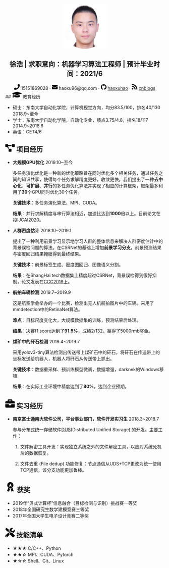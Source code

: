  <center>
     <img src="assets/circle-cropped.png" width="140px">
   <h2>徐浩 | 求职意向：机器学习算法工程师 | 预计毕业时间：2021/6</h2>
     <div>
         <span>
             <img src="assets/phone-solid.svg" width="18px">
             15151869028
         </span>
         ·
         <span>
             <img src="assets/envelope-solid.svg" width="18px">
             haoxu96@qq.com
         </span>
         ·
         <span>
             <img src="assets/github-brands.svg" width="18px">
             <a href="https://github.com/haoxuhao">haoxuhao</a>
         </span>
         ·
         <span>
             <img src="assets/rss-solid.svg" width="18px">
             <a href="https://www.cnblogs.com/walter-xh/"> cnblogs</a>
         </span>
     </div>
 </center>
## <img src="assets/graduation-cap-solid.svg" width="30px"> 教育经历

- 硕士：东南大学自动化学院，计算机视觉方向，均分83.5/100，排名40/130                            2018.9~至今
- 学士：东南大学自动化学院，自动化专业，绩点3.75/4.8，排名18/117                                   2014.9~2018.6
- 英语：CET4/6 

## <img src="assets/project-diagram-solid.svg" width="30px"> 项目经历

- **大规模GPU优化**                                                                  															 2019.10~至今

  多任务演化优化是一种新的优化策略旨在同时优化多个相关任务，通过任务之间的知识共享，使得每个任务求解精度更好，收敛更快。我们提出了一种**去中心化**、**可扩展**、**并行**的多任务优化算法并实现了相应的计算框架，框架最多利用了**30**个GPU同时优化30个任务。

  **关键技术**：多任务演化算法、MPI、CUDA。

  **结果**：并行求解精度与串行算法相近，加速比达到**1000**倍以上。目前论文在投IJCAI2020。

- **人群密度估计**                                                                                                                                 2018.10~2019.1

  提出了一种利用前景学习显示地学习人群的整体信息来解决人群密度估计中的背景误检问题的算法。在CSRNet的基础上增加**前景学习分支**，前景预测结果与密度回归结果掩膜得到最终结果。

  **关键技术**：前景标签生成、密度图回归、图像语义分割。

  **结果**：在ShangHai tech数据集上精度超过CSRNet，背景误检得到很好抑制，论文发表在[CCC2019](https://ieeexplore.ieee.org/document/8865761/)上。

- **航拍车辆检测**                                                                                                                                 2019.7~2019.9

  这是航空学会举办的一个比赛，检测出无人机航拍图片中的车辆。采用了mmdetection中的RetinaNet算法。

  **难点**：目标尺度变化大，大规模数据集的训练，预测结果后处理。

  **结果**：决赛f1 score达到了**91.5%**，成绩2/132，赢得了5000rmb奖金。

- **煤矿中的矸石检测**                                                                                                                        2019.4~2019.7 

  采用yolov3-tiny算法检测出传送带上煤矿石中的矸石，将矸石在传送带上的坐标发送给机器人，机器人将矸石从传送带上抓出。

  **关键技术**：数据重采样、预训练模型微调，数据增强，darknek的Windows移植
  
  **结果**：在实际工业环境中精度达到了**80%**，达到企业预期。

## <img src="assets/briefcase-solid.svg" width="30px"> 实习经历

- **南京富士通南大软件公司，平台事业部门，软件开发实习生**                                                   2018.3~2018.7

  参与分布式统一存储软件[DUS](https://www.fujitsu.com/cn/group/fnst/solution/#title3)(Distributed Unified Storage) 的开发。主要工作：

  1. 文件解密工具开发：实现独立系统之外的文件解密工具，以应对系统死机后的数据恢复。

  2. 文件去重 (File dedup) 功能修复：节点通信从UDS+TCP更改为统一使用TCP通信，该分支功能更加鲁棒。
  

##  <img src="assets/award.svg" width="32px"> 获奖

- 2019年“贝式计算杯”信息融合（目标检测与识别）挑战赛一等奖
- 2018年全国研究生数学建模竞赛三等奖
- 2017年全国大学生电子设计竞赛二等奖

## <img src="assets/tools-solid.svg" width="30px"> 技能清单

- ★★★ C/C++、Python
- ★★☆ MPI、CUDA、Pytorch
- ★☆☆ Shell、Git、Linux